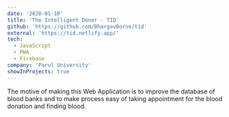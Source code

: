 ```yaml
---
date: '2020-01-10'
title: 'The Intelligent Donor - TID'
github: 'https://github.com/BhargavBorse/tid'
external: 'https://tid.netlify.app/'
tech:
  - JavaScript
  - PWA
  - Firebase
company: 'Parul University'
showInProjects: true
---
```


The motive of making this Web Application is to improve the database of blood banks and to make process easy of taking appointment for the blood donation and finding blood.
